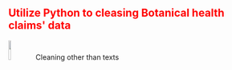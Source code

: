 <h2 style='color:red'> Utilize Python to cleasing Botanical health claims' data </h2> 
<p vertical-align="center">
<img vertical-align="center" src="https://user-images.githubusercontent.com/65596664/154809596-a7527236-4775-4832-bf69-7eba010c968a.png" width=10% height=10%> Cleaning other than texts 
</p>
